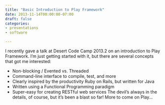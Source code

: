 ```yaml
---
title: "Basic Introduction to Play Framework"
date: 2013-11-14T00:00:00-07:00
draft: false
categories:
- presentations
- software

---
```

I recently gave a talk at Desert Code Camp 2013.2 on an introduction to Play Framework. I’m just getting started with it, but there are several concepts that got me interested:

* Non-blocking / Evented vs. Threaded
* Command-line interface to compile, test, and more
* Clearly inspired by the productivity Ruby on Rails, but written for Java
* Written using a Functional Programming paradigm
* Super-easy for creating RESTful web services
The devil’s always in the details, of course, but it’s been a blast so far! More to come on Play…
<!-- add slide -->